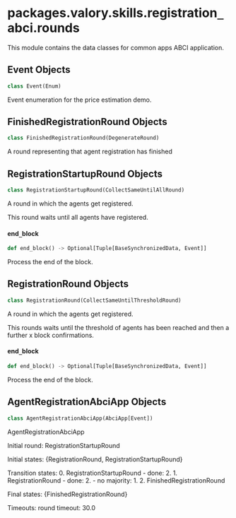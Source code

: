 <a id="packages.valory.skills.registration_abci.rounds"></a>

# packages.valory.skills.registration`_`abci.rounds

This module contains the data classes for common apps ABCI application.

<a id="packages.valory.skills.registration_abci.rounds.Event"></a>

## Event Objects

```python
class Event(Enum)
```

Event enumeration for the price estimation demo.

<a id="packages.valory.skills.registration_abci.rounds.FinishedRegistrationRound"></a>

## FinishedRegistrationRound Objects

```python
class FinishedRegistrationRound(DegenerateRound)
```

A round representing that agent registration has finished

<a id="packages.valory.skills.registration_abci.rounds.RegistrationStartupRound"></a>

## RegistrationStartupRound Objects

```python
class RegistrationStartupRound(CollectSameUntilAllRound)
```

A round in which the agents get registered.

This round waits until all agents have registered.

<a id="packages.valory.skills.registration_abci.rounds.RegistrationStartupRound.end_block"></a>

#### end`_`block

```python
def end_block() -> Optional[Tuple[BaseSynchronizedData, Event]]
```

Process the end of the block.

<a id="packages.valory.skills.registration_abci.rounds.RegistrationRound"></a>

## RegistrationRound Objects

```python
class RegistrationRound(CollectSameUntilThresholdRound)
```

A round in which the agents get registered.

This rounds waits until the threshold of agents has been reached
and then a further x block confirmations.

<a id="packages.valory.skills.registration_abci.rounds.RegistrationRound.end_block"></a>

#### end`_`block

```python
def end_block() -> Optional[Tuple[BaseSynchronizedData, Event]]
```

Process the end of the block.

<a id="packages.valory.skills.registration_abci.rounds.AgentRegistrationAbciApp"></a>

## AgentRegistrationAbciApp Objects

```python
class AgentRegistrationAbciApp(AbciApp[Event])
```

AgentRegistrationAbciApp

Initial round: RegistrationStartupRound

Initial states: {RegistrationRound, RegistrationStartupRound}

Transition states:
    0. RegistrationStartupRound
        - done: 2.
    1. RegistrationRound
        - done: 2.
        - no majority: 1.
    2. FinishedRegistrationRound

Final states: {FinishedRegistrationRound}

Timeouts:
    round timeout: 30.0

